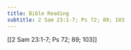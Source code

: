 ```yaml
---
title: Bible Reading
subtitle: 2 Sam 23:1-7; Ps 72; 89; 103
---
```


[[2 Sam 23:1-7; Ps 72; 89; 103]]